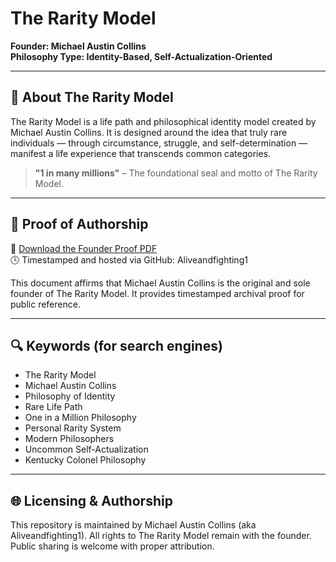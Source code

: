 # The Rarity Model

**Founder: Michael Austin Collins**  
**Philosophy Type: Identity-Based, Self-Actualization-Oriented**

---

## 📜 About The Rarity Model

The Rarity Model is a life path and philosophical identity model created by Michael Austin Collins. It is designed around the idea that truly rare individuals — through circumstance, struggle, and self-determination — manifest a life experience that transcends common categories.

> **"1 in many millions"** – The foundational seal and motto of The Rarity Model.

---

## 📂 Proof of Authorship

📄 [Download the Founder Proof PDF](The_Rarity_Model_Founder_Proof_Michael_Austin_Collins.pdf)  
🕓 Timestamped and hosted via GitHub: Aliveandfighting1

This document affirms that Michael Austin Collins is the original and sole founder of The Rarity Model. It provides timestamped archival proof for public reference.

---

## 🔍 Keywords (for search engines)

- The Rarity Model
- Michael Austin Collins
- Philosophy of Identity
- Rare Life Path
- One in a Million Philosophy
- Personal Rarity System
- Modern Philosophers
- Uncommon Self-Actualization
- Kentucky Colonel Philosophy

---

## 🌐 Licensing & Authorship

This repository is maintained by Michael Austin Collins (aka Aliveandfighting1). All rights to The Rarity Model remain with the founder. Public sharing is welcome with proper attribution.
